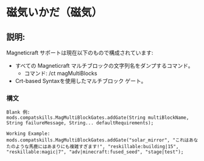 # 磁気いかだ（磁気）

## 説明:

Magneticraft サポートは現在以下のもので構成されています:

- すべての Magneticraft マルチブロックの文字列名をダンプするコマンド。 
    - コマンド: /ct magMultiBlocks
- Crt-based Syntaxを使用したマルチブロック ゲート。

### 構文

    Blank 例:
    mods.compatskills.MagMultiBlockGates.addGate(String multiBlockName, String failureMessage, String... defaultRequirements);
    
    Working Example:
    mods.compatskills.MagMultiBlockGates.addGate("solar_mirror", "これはあなたのような馬鹿にはあまりにも複雑すぎます!", "reskillable:building|15", "reskillable:magic|7", "adv|minecraft:fused_seed", "stage|test");